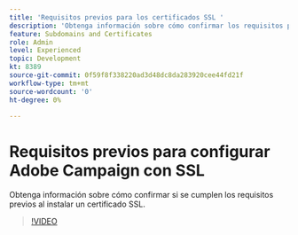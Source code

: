 ```yaml
---
title: 'Requisitos previos para los certificados SSL '
description: 'Obtenga información sobre cómo confirmar los requisitos previos al instalar un certificado SSL. '
feature: Subdomains and Certificates
role: Admin
level: Experienced
topic: Development
kt: 8389
source-git-commit: 0f59f8f338220ad3d48dc8da283920cee44fd21f
workflow-type: tm+mt
source-wordcount: '0'
ht-degree: 0%

---
```



# Requisitos previos para configurar Adobe Campaign con SSL

Obtenga información sobre cómo confirmar si se cumplen los requisitos previos al instalar un certificado SSL.

>[!VIDEO](https://video.tv.adobe.com/v/335894?quality=12)
